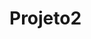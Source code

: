 # Projeto2
<head>
    <meta charset="UTF-8">
    <meta name="________" content="_______=device-width, ________=_______">
    <title>AluraBooks</title>
</head>
